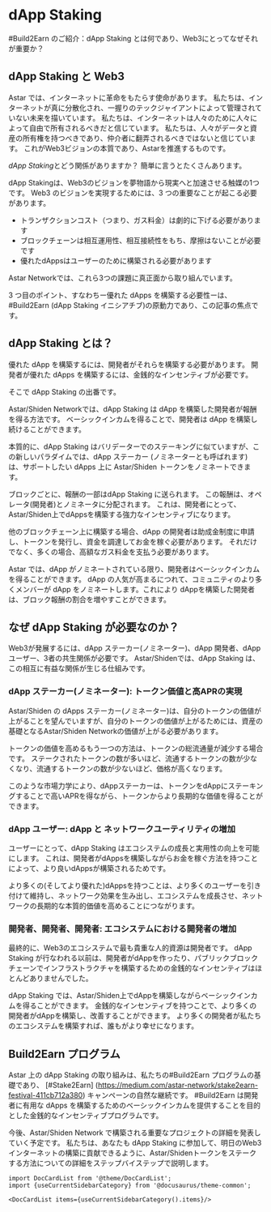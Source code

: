 # dApp Staking

#Build2Earn のご紹介：dApp Staking とは何であり、Web3にとってなぜそれが重要か？

## dApp Staking と Web3

Astar では、インターネットに革命をもたらす使命があります。 私たちは、インターネットが真に分散化され、一握りのテックジャイアントによって管理されていない未来を描いています。 私たちは、インターネットは人々のために人々によって自由で所有されるべきだと信じています。 私たちは、人々がデータと資産の所有権を持つべきであり、仲介者に翻弄されるべきではないと信じています。 これがWeb3ビジョンの本質であり、Astarを推進するものです。

*dApp Staking*とどう関係がありますか？ 簡単に言うとたくさんあります。

dApp Stakingは、Web3のビジョンを夢物語から現実へと加速させる触媒の1つです。 Web3 のビジョンを実現するためには、3 つの重要なことが起こる必要があります。

- トランザクションコスト（つまり、ガス料金）は劇的に下げる必要があります
- ブロックチェーンは相互運用性、相互接続性をもち、摩擦はないことが必要です
- 優れたdAppsはユーザーのために構築される必要があります

Astar Networkでは、これら3つの課題に真正面から取り組んでいます。

3 つ目のポイント、すなわちー優れた dApps を構築する必要性ーは、#Build2Earn (dApp Staking イニシアチブ)の原動力であり、この記事の焦点です。

## dApp Staking とは？

優れた dApp を構築するには、開発者がそれらを構築する必要があります。 開発者が優れた dApps を構築するには、金銭的なインセンティブが必要です。

そこで dApp Staking の出番です。

Astar/Shiden Networkでは、dApp Staking は dApp を構築した開発者が報酬を得る方法です。 ベーシックインカムを得ることで、開発者は dApp を構築し続けることができます。

本質的に、dApp Staking はバリデーターでのステーキングに似ていますが、この新しいパラダイムでは、dApp ステーカー (ノミネーターとも呼ばれます) は、サポートしたい dApps 上に Astar/Shiden トークンをノミネートできます。

ブロックごとに、報酬の一部はdApp Staking に送られます。 この報酬は、オペレータ(開発者)とノミネータに分配されます。 これは、開発者にとって、Astar/Shiden上でdAppsを構築する強力なインセンティブになります。

他のブロックチェーン上に構築する場合、dApp の開発者は助成金制度に申請し、トークンを発行し、資金を調達してお金を稼ぐ必要があります。 それだけでなく、多くの場合、高額なガス料金を支払う必要があります。

Astar では、dApp がノミネートされている限り、開発者はベーシックインカムを得ることができます。 dApp の人気が高まるにつれて、コミュニティのより多くメンバーが dApp をノミネートします。これにより dAppを構築した開発者は、ブロック報酬の割合を増やすことができます。

## なぜ dApp Staking が必要なのか？

Web3が発展するには、dApp ステーカー(ノミネーター)、dApp 開発者、dApp ユーザー、3者の共生関係が必要です。 Astar/Shidenでは、dApp Staking は、この相互に有益な関係が生じる仕組みです。

### dApp ステーカー(ノミネーター): トークン価値と高APRの実現

Astar/Shiden の dApps ステーカー(ノミネーター)は、自分のトークンの価値が上がることを望んでいますが、自分のトークンの価値が上がるためには、資産の基礎となるAstar/Shiden Networkの価値が上がる必要があります。

トークンの価値を高めるもう一つの方法は、トークンの総流通量が減少する場合です。 ステークされたトークンの数が多いほど、流通するトークンの数が少なくなり、流通するトークンの数が少ないほど、価格が高くなります。

このような市場力学により、dAppステーカーは、トークンをdAppにステーキングすることで高いAPRを得ながら、トークンからより長期的な価値を得ることができます。

### dApp ユーザー: dApp と ネットワークユーティリティの増加

ユーザーにとって、dApp Staking はエコシステムの成長と実用性の向上を可能にします。 これは、開発者がdAppsを構築しながらお金を稼ぐ方法を持つことによって、より良いdAppsが構築されるためです。

より多くの(そしてより優れた)dAppsを持つことは、より多くのユーザーを引き付けて維持し、ネットワーク効果を生み出し、エコシステムを成長させ、ネットワークの長期的な本質的価値を高めることにつながります。

### 開発者、開発者、開発者: エコシステムにおける開発者の増加

最終的に、Web3のエコシステムで最も貴重な人的資源は開発者です。 dApp Staking が行なわれる以前は、開発者がdAppを作ったり、パブリックブロックチェーンでインフラストラクチャを構築するための金銭的なインセンティブはほとんどありませんでした。

dApp Staking では、Astar/Shiden上でdAppを構築しながらベーシックインカムを得ることができます。 金銭的なインセンティブを持つことで、より多くの開発者がdAppを構築し、改善することができます。 より多くの開発者が私たちのエコシステムを構築すれば、誰もがより幸せになります。

## Build2Earn プログラム

Astar 上の dApp Staking の取り組みは、私たちの#Build2Earn プログラムの基礎であり、 [#Stake2Earn] (https://medium.com/astar-network/stake2earn-festival-411cb712a380) キャンペーンの自然な継続です。 #Build2Earn は開発者に有用な dApps を構築するためのベーシックインカムを提供することを目的とした金銭的なインセンティブプログラムです。

今後、Astar/Shiden Network で構築される重要なプロジェクトの詳細を発表していく予定です。 私たちは、あなたも dApp Staking に参加して、明日のWeb3インターネットの構築に貢献できるように、Astar/Shidenトークンをステークする方法についての詳細をステップバイステップで説明します。

```mdx-code-block
import DocCardList from '@theme/DocCardList';
import {useCurrentSidebarCategory} from '@docusaurus/theme-common';

<DocCardList items={useCurrentSidebarCategory().items}/>
```
